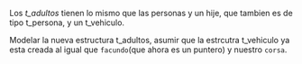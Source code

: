 Los *t_adultos* tienen lo mismo que las personas y un hije, que tambien es de tipo t_persona, y un t_vehiculo.

Modelar la nueva estructura t_adultos, asumir que la estrcutra t_vehiculo ya esta creada al igual que `facundo`(que ahora es un puntero) y nuestro `corsa`.
